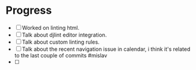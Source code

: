 
# Progress

- [ ] Worked on linting html.
- [ ] Talk about djlint editor integration.
- [ ] Talk about custom linting rules.
- [ ] Talk about the recent navigation issue in calendar, i think it's related to the last couple of commits #mislav
- [ ] 